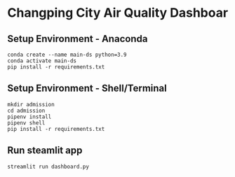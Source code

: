# Changping City Air Quality Dashboar

## Setup Environment - Anaconda
```
conda create --name main-ds python=3.9
conda activate main-ds
pip install -r requirements.txt
```

## Setup Environment - Shell/Terminal
```
mkdir admission
cd admission
pipenv install
pipenv shell
pip install -r requirements.txt
```

## Run steamlit app
```
streamlit run dashboard.py
```
